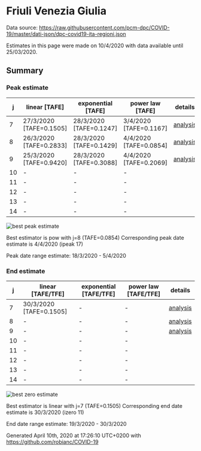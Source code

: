 # Friuli Venezia Giulia


Data source: https://raw.githubusercontent.com/pcm-dpc/COVID-19/master/dati-json/dpc-covid19-ita-regioni.json

Estimates in this page were made on 10/4/2020 with data available until 25/03/2020.


## Summary 

### Peak estimate 
|j|linear [TAFE]|exponential [TAFE]|power law [TAFE]|details|
|---|----|-----------|---------|-------|
|7|27/3/2020 [TAFE=0.1505]|28/3/2020 [TAFE=0.1247]|3/4/2020 [TAFE=0.1167]|[analysis](COVID-19_friuli_venezia_giulia_j7_2020-03-25.md)|
|8|26/3/2020 [TAFE=0.2833]|28/3/2020 [TAFE=0.1429]|4/4/2020 [TAFE=0.0854]|[analysis](COVID-19_friuli_venezia_giulia_j8_2020-03-25.md)|
|9|25/3/2020 [TAFE=0.9420]|28/3/2020 [TAFE=0.3088]|4/4/2020 [TAFE=0.2069]|[analysis](COVID-19_friuli_venezia_giulia_j9_2020-03-25.md)|
|10|-|-|-||
|11|-|-|-||
|12|-|-|-||
|13|-|-|-||
|14|-|-|-||

![best peak estimate](COVID-19_friuli_venezia_giulia_j8_2020-03-25.png)

Best estimator is pow with j=8 (TAFE=0.0854)
Corresponding peak date estimate is 4/4/2020 (ipeak 17)


Peak date range estimate: 18/3/2020 - 5/4/2020

### End estimate 
|j|linear [TAFE/TFE]|exponential [TAFE/TFE]|power law [TAFE/TFE]|details|
|---|----|-----------|---------|-------|
|7|30/3/2020 [TAFE=0.1505]|-|-|[analysis](COVID-19_friuli_venezia_giulia_j7_2020-03-25.md)|
|8|-|-|-|[analysis](COVID-19_friuli_venezia_giulia_j8_2020-03-25.md)|
|9|-|-|-|[analysis](COVID-19_friuli_venezia_giulia_j9_2020-03-25.md)|
|10|-|-|-||
|11|-|-|-||
|12|-|-|-||
|13|-|-|-||
|14|-|-|-||

![best zero estimate](COVID-19_friuli_venezia_giulia_j7_2020-03-25.png)

Best estimator is linear with j=7 (TAFE=0.1505)
Corresponding end date estimate is 30/3/2020 (izero 11)


End date range estimate: 19/3/2020 - 30/3/2020

Generated April 10th, 2020 at 17:26:10 UTC+0200 with https://github.com/robianc/COVID-19
